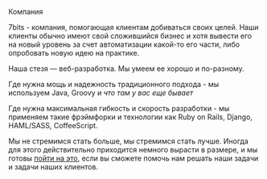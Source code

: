 Компания


7bits - компания, помогающая клиентам добиваться своих целей. Наши клиенты обычно имеют свой сложившийся бизнес и хотя вывести его на новый уровень за счет автоматизации какой-то его части, либо опробовать новую идею на практике.

Наша стезя &mdash; веб-разработка. Мы умеем ее хорошо и по-разному. 

Где нужна мощь и надежность традиционного подхода - мы используем Java, Groovy и _что там у вас еще бывает_

Где нужна максимальная гибкость и скорость разработки - мы применяем такие фрэймфорки и технологии как Ruby on Rails, Django, HAML/SASS, CoffeeScript.

<!--_Что-то еще надо написать про мобильные версии и сайты с офигенно сложным фронтендом_
-->

<!--_Про процессы надо еще что-то сказать, тока чтоб не скучно_
-->

Мы не стремимся стать больше, мы стремимся стать лучше. Иногда для этого действительно приходится немного вырасти в размере, и мы готовы [пойти на это](jobs), если вы сможете помочь нам решать наши задачи и задачи наших
клиентов.


